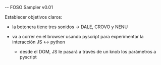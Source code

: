 -- FOSO Sampler v0.01

Establecer objetivos claros:

- la botonera tiene tres sonidos -> DALE, CROVO y NENU

- va a correr en el browser usando pyscript para experimentar la interacción JS <-> python
    - desde el DOM, JS le pasará a través de un knob los parámetros a pyscript
 